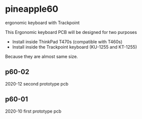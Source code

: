 # pineapple60
ergonomic keyboard with Trackpoint

This Ergonomic keyboard PCB will be designed for two purposes
- Install inside ThinkPad T470s (compatible with T460s)
- Install inside the Trackpoint keyboard (KU-1255 and KT-1255)

Because they are almost same size.

## p60-02
2020-12 second prototype pcb

## p60-01
2020-10 first prototype pcb


